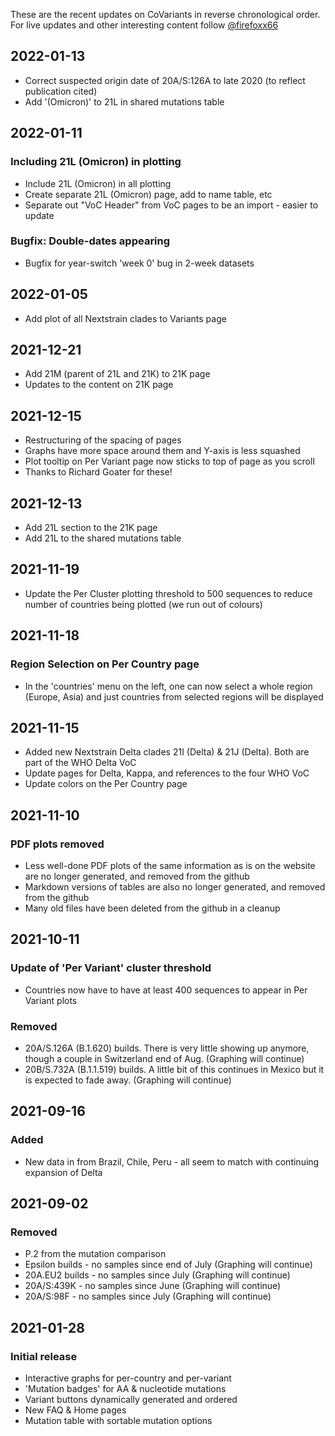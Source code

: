 These are the recent updates on CoVariants in reverse chronological order. For live updates and other interesting content follow [@firefoxx66](https://twitter.com/firefoxx66)

## 2022-01-13
- Correct suspected origin date of 20A/S:126A to late 2020 (to reflect publication cited)
- Add '(Omicron)' to 21L in shared mutations table

## 2022-01-11

### Including 21L (Omicron) in plotting

- Include 21L (Omicron) in all plotting
- Create separate 21L (Omicron) page, add to name table, etc
- Separate out "VoC Header" from VoC pages to be an import - easier to update

### Bugfix: Double-dates appearing

- Bugfix for year-switch 'week 0' bug in 2-week datasets

## 2022-01-05

- Add plot of all Nextstrain clades to Variants page

## 2021-12-21

- Add 21M (parent of 21L and 21K) to 21K page
- Updates to the content on 21K page

## 2021-12-15

- Restructuring of the spacing of pages
- Graphs have more space around them and Y-axis is less squashed
- Plot tooltip on Per Variant page now sticks to top of page as you scroll
- Thanks to Richard Goater for these!

## 2021-12-13

- Add 21L section to the 21K page
- Add 21L to the shared mutations table

## 2021-11-19

- Update the Per Cluster plotting threshold to 500 sequences to reduce number of countries being plotted (we run out of colours)

## 2021-11-18

### Region Selection on Per Country page

- In the 'countries' menu on the left, one can now select a whole region (Europe, Asia) and just countries from selected regions will be displayed

## 2021-11-15

- Added new Nextstrain Delta clades 21I (Delta) & 21J (Delta). Both are part of the WHO Delta VoC
- Update pages for Delta, Kappa, and references to the four WHO VoC
- Update colors on the Per Country page

## 2021-11-10

### PDF plots removed

- Less well-done PDF plots of the same information as is on the website are no longer generated, and removed from the github
- Markdown versions of tables are also no longer generated, and removed from the github
- Many old files have been deleted from the github in a cleanup

## 2021-10-11

### Update of 'Per Variant' cluster threshold

- Countries now have to have at least 400 sequences to appear in Per Variant plots

### Removed

- 20A/S.126A (B.1.620) builds. There is very little showing up anymore, though a couple in Switzerland end of Aug. (Graphing will continue)
- 20B/S.732A (B.1.1.519) builds. A little bit of this continues in Mexico but it is expected to fade away. (Graphing will continue)


## 2021-09-16

### Added

- New data in from Brazil, Chile, Peru - all seem to match with continuing expansion of Delta

## 2021-09-02

### Removed

- P.2 from the mutation comparison
- Epsilon builds - no samples since end of July (Graphing will continue)
- 20A.EU2 builds - no samples since July (Graphing will continue)
- 20A/S:439K - no samples since June (Graphing will continue)
- 20A/S:98F - no samples since July (Graphing will continue)

## 2021-01-28

### Initial release

- Interactive graphs for per-country and per-variant
- 'Mutation badges' for AA & nucleotide mutations
- Variant buttons dynamically generated and ordered
- New FAQ & Home pages
- Mutation table with sortable mutation options
